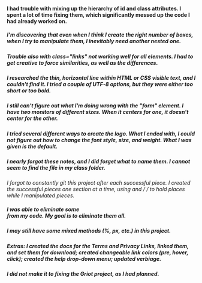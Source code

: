 #### I had trouble with mixing up the hierarchy of id and class attributes. I spent a lot of time fixing them, which significantly messed up the code I had already worked on.

##### I'm discovering that even when I think I create the right number of boxes, when I try to manipulate them, I inevitably need another nested one.

##### Trouble also with class="links" not working well for all elements. I had to get creative to force similarities, as well as the differences.

##### I researched the thin, horizontal line within HTML or CSS visible text, and I couldn't find it. I tried a couple of UTF-8 options, but they were either too short or too bold.

##### I still can't figure out what I'm doing wrong with the "form" element. I have two monitors of different sizes. When it centers for one, it doesn't center for the other.

##### I tried several different ways to create the logo. What I ended with, I could not figure out how to change the font style, size, and weight. What I was given is the default.

##### I nearly forgot these notes, and I did forget what to name them. I cannot seem to find the file in my class folder. 

*I forgot to constantly git this project after each successful piece. I created the successful pieces one section at a time, using <!----> and /* */ to hold places while I manipulated pieces.*

##### I was able to eliminate some <br> from my code. My goal is to eliminate them all.

##### I may still have some mixed methods (%, px, etc.) in this project.

##### Extras: I created the docs for the Terms and Privacy Links, linked them, and set them for download; created changeable link colors (pre, hover, click); created the help drop-down menu; updated verbiage.

##### I did not make it to fixing the Griot project, as I had planned.